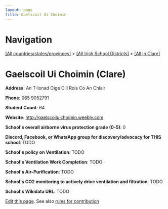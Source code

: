 ```yaml
---
layout: page
title: Gaelscoil Ui Choimin
---
```

# Navigation

[[All countries/states/provinces]](../../..) > [[All Irish School Districts]](../..) > [[All In Clare]](..)

# Gaelscoil Ui Choimin (Clare)

**Address**: An T-Ionad Oige Cill Rois Co An Chlair

**Phone**: 065 9052791

**Student Count**: 64

**Website**: <http://gaelscoiluichoimin.weebly.com>

**School's overall airborne virus protection grade (0-5)**: 0

**Discord, Facebook, or WhatsApp group for discovery/advocacy for THIS school**: TODO

**School's policy on Ventilation**: TODO

**School's Ventilation Work Completion**: TODO

**School's Air-Purification**: TODO

**School's CO2 monitoring to actively drive ventilation and filtration**: TODO

**School's Wikidata URL**: TODO


[Edit this page](https://github.com/ventilate-schools/Ireland/edit/main/./Clare/Gaelscoil_Ui_Choimin.md). See also [rules for contribution](../../../contribution-rules/)